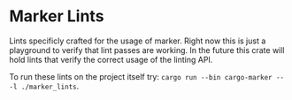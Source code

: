 # Marker Lints

Lints specificly crafted for the usage of marker.
Right now this is just a playground to verify that lint passes are working.
In the future this crate will hold lints that verify the correct usage of the linting API.

To run these lints on the project itself try: `cargo run --bin cargo-marker -- -l ./marker_lints`.
